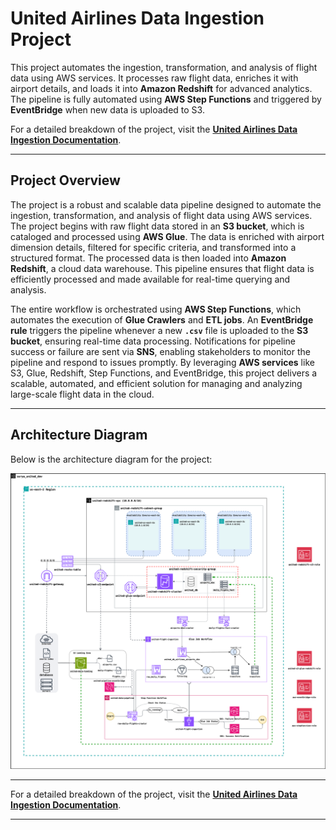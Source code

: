 # United Airlines Data Ingestion Project  

This project automates the ingestion, transformation, and analysis of flight data using AWS services. It processes raw flight data, enriches it with airport details, and loads it into **Amazon Redshift** for advanced analytics. The pipeline is fully automated using **AWS Step Functions** and triggered by **EventBridge** when new data is uploaded to S3.

For a detailed breakdown of the project, visit the [**United Airlines Data Ingestion Documentation**](https://devengine.notion.site/United-Airlines-Data-Ingestion-Pipeline-1a432fa580888090ba20c239d1ef1a6e?pvs=4).

---

## **Project Overview**  
The project is a robust and scalable data pipeline designed to automate the ingestion, transformation, and analysis of flight data using AWS services. The project begins with raw flight data stored in an **S3 bucket**, which is cataloged and processed using **AWS Glue**. The data is enriched with airport dimension details, filtered for specific criteria, and transformed into a structured format. The processed data is then loaded into **Amazon Redshift**, a cloud data warehouse. This pipeline ensures that flight data is efficiently processed and made available for real-time querying and analysis.

The entire workflow is orchestrated using **AWS Step Functions**, which automates the execution of **Glue Crawlers** and **ETL jobs**. An **EventBridge rule** triggers the pipeline whenever a new **`.csv`** file is uploaded to the **S3 bucket**, ensuring real-time data processing. Notifications for pipeline success or failure are sent via **SNS**, enabling stakeholders to monitor the pipeline and respond to issues promptly. By leveraging **AWS services** like S3, Glue, Redshift, Step Functions, and EventBridge, this project delivers a scalable, automated, and efficient solution for managing and analyzing large-scale flight data in the cloud.

---

## **Architecture Diagram**  
Below is the architecture diagram for the project:  

![United Airlines Data Ingestion Architecture](https://github.com/suryadeipreddyk/united-airlines-data-pipeline/blob/958f6859cc0244840b0ae38d6ce6627f64f6da1f/united-architecture/United%20Airlines%20Data%20Ingestion%20Architecture.drawio.svg)  

---

For a detailed breakdown of the project, visit the [**United Airlines Data Ingestion Documentation**](https://devengine.notion.site/United-Airlines-Data-Ingestion-Pipeline-1a432fa580888090ba20c239d1ef1a6e?pvs=4).

---
